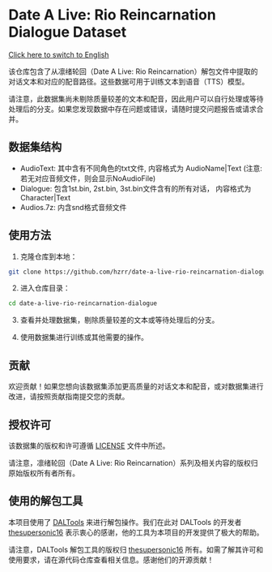 # Date A Live: Rio Reincarnation Dialogue Dataset

[Click here to switch to English](EN_README.md)

该仓库包含了从凛绪轮回（Date A Live: Rio Reincarnation）解包文件中提取的对话文本和对应的配音路径。这些数据可用于训练文本到语音（TTS）模型。

请注意，此数据集尚未剔除质量较差的文本和配音，因此用户可以自行处理或等待处理后的分支。如果您发现数据中存在问题或错误，请随时提交问题报告或请求合并。

## 数据集结构

- AudioText: 其中含有不同角色的txt文件, 内容格式为 AudioName|Text (注意: 若无对应音频文件，则会显示NoAudioFile)
- Dialogue: 包含1st.bin, 2st.bin, 3st.bin文件含有的所有对话， 内容格式为 Character|Text
- Audios.7z: 内含snd格式音频文件

## 使用方法

1. 克隆仓库到本地：

```bash
git clone https://github.com/hzrr/date-a-live-rio-reincarnation-dialogue.git
```

2. 进入仓库目录：

```bash
cd date-a-live-rio-reincarnation-dialogue
```

3. 查看并处理数据集，剔除质量较差的文本或等待处理后的分支。

4. 使用数据集进行训练或其他需要的操作。

## 贡献

欢迎贡献！如果您想向该数据集添加更高质量的对话文本和配音，或对数据集进行改进，请按照贡献指南提交您的贡献。

## 授权许可

该数据集的版权和许可遵循 [LICENSE](LICENSE) 文件中所述。

请注意，凛绪轮回（Date A Live: Rio Reincarnation）系列及相关内容的版权归原始版权所有者所有。

## 使用的解包工具

本项目使用了 [DALTools](https://github.com/thesupersonic16/DALTools) 来进行解包操作。我们在此对 DALTools 的开发者 [thesupersonic16](https://github.com/thesupersonic16) 表示衷心的感谢，他的工具为本项目的开发提供了极大的帮助。

请注意，DALTools 解包工具的版权归 [thesupersonic16](https://github.com/thesupersonic16) 所有。如需了解其许可和使用要求，请在源代码仓库查看相关信息。感谢他们的开源贡献！
